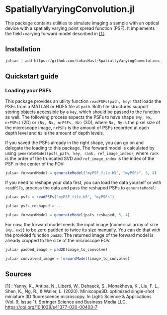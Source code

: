 # SpatiallyVaryingConvolution.jl

This package contains utilities to simulate imaging a sample with an optical device with a spatially varying point spread function (PSF). It implements the field+varying forward model described in [[1]](#Sources).

## Installation
```julia
julia> ] add https://github.com/LukasHasf/SpatiallyVaryingConvolution.jl
```

## Quickstart guide

### Loading your PSFs

This package provides an utility function `readPSFs(path, key)` that loads the PSFs from a MATLAB or HDF5 file at `path`. Both file structures support storing objects accessible by a `key`, which should be passed to the function as well. 
The following process expects the PSFs to have shape `(Ny, Nx, nrPSFs)` (2D) or `(Ny, Nx, nrPSFs, Nz)` (3D), where `Nx, Ny` is the pixel size of the microscope image, `nrPSFs` is the amount of PSFs recorded at each depth level and `Nz` is the amount of depth levels.

If you saved the PSFs already in the right shape, you can go on and delegate the loading to this package. The forward model is calculated by using `generateModel(psfs_path, key, rank, ref_image_index)`, where `rank` is the order of the truncated SVD and `ref_image_index` is the index of the PSF in the center of the FOV:

```julia
julia> forwardModel = generateModel("myPSF_file.h5", "myPSFs", 5, 4)
```

If you need to reshape your data first, you can load the data yourself or with `readPSFs`, process the data and pass the reshaped PSFs to `generateModel`:

```julia
julia> psfs = readPSFs("myPSF_file.h5", "myPSFs")

julia> psfs_reshaped = ...

julia> forwardModel = generateModel(psfs_reshaped, 5, 4)
```

For now, the forward model needs the input image (numerical array of size `(Ny, Nx)`) to be zero padded to twice its size manually. You can do that with the provided function `pad2D`. The returned image of the forward model is already cropped to the size of the microscope FOV.

``` julia
julia> padded_image = pad2D(image_to_convolve)

julia> convolved_image = forwardModel(image_to_convolve)
```

## Sources

[1] : Yanny, K., Antipa, N., Liberti, W., Dehaeck, S., Monakhova, K., Liu, F. L., Shen, K., Ng, R., & Waller, L. (2020). Miniscope3D: optimized single-shot miniature 3D fluorescence microscopy. In Light: Science &amp; Applications (Vol. 9, Issue 1). Springer Science and Business Media LLC. https://doi.org/10.1038/s41377-020-00403-7 
